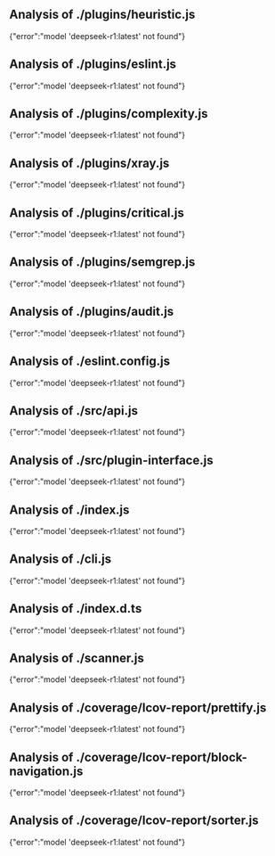 ## Analysis of ./plugins/heuristic.js
{"error":"model 'deepseek-r1:latest' not found"}

## Analysis of ./plugins/eslint.js
{"error":"model 'deepseek-r1:latest' not found"}

## Analysis of ./plugins/complexity.js
{"error":"model 'deepseek-r1:latest' not found"}

## Analysis of ./plugins/xray.js
{"error":"model 'deepseek-r1:latest' not found"}

## Analysis of ./plugins/critical.js
{"error":"model 'deepseek-r1:latest' not found"}

## Analysis of ./plugins/semgrep.js
{"error":"model 'deepseek-r1:latest' not found"}

## Analysis of ./plugins/audit.js
{"error":"model 'deepseek-r1:latest' not found"}

## Analysis of ./eslint.config.js
{"error":"model 'deepseek-r1:latest' not found"}

## Analysis of ./src/api.js
{"error":"model 'deepseek-r1:latest' not found"}

## Analysis of ./src/plugin-interface.js
{"error":"model 'deepseek-r1:latest' not found"}

## Analysis of ./index.js
{"error":"model 'deepseek-r1:latest' not found"}

## Analysis of ./cli.js
{"error":"model 'deepseek-r1:latest' not found"}

## Analysis of ./index.d.ts
{"error":"model 'deepseek-r1:latest' not found"}

## Analysis of ./scanner.js
{"error":"model 'deepseek-r1:latest' not found"}

## Analysis of ./coverage/lcov-report/prettify.js
{"error":"model 'deepseek-r1:latest' not found"}

## Analysis of ./coverage/lcov-report/block-navigation.js
{"error":"model 'deepseek-r1:latest' not found"}

## Analysis of ./coverage/lcov-report/sorter.js
{"error":"model 'deepseek-r1:latest' not found"}

